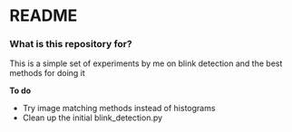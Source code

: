 # README #

### What is this repository for? ###

This is a simple set of experiments by me on blink detection and the best methods for doing it


**To do**
* Try image matching methods instead of histograms
* Clean up the initial blink_detection.py